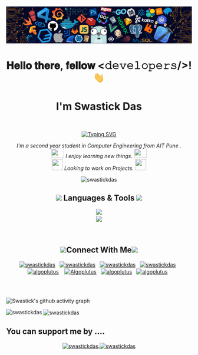 <p align="center"> <img src="https://github.com/algoplutus1708/algoplutus1708/blob/main/banner.png" /> </p>
<h1 align="center">𝐇𝐞𝐥𝐥𝐨 𝐭𝐡𝐞𝐫𝐞, 𝐟𝐞𝐥𝐥𝐨𝐰 <𝚍𝚎𝚟𝚎𝚕𝚘𝚙𝚎𝚛𝚜/>! <img src="https://github.com/ABSphreak/ABSphreak/blob/master/gifs/Hi.gif" width="30px"height="30px"></h1>
<h1 align="center">I'm Swastick Das</h1>

<div align="center">  <span>‎‎‎‎‎‎‎‎‎‎‎‎‎‎‎‎‎‎‎‎‎</span>

[![Typing SVG](https://readme-typing-svg.demolab.com?font=Fira+Code&pause=1000&color=F75922&center=true&width=435&separator=%3C&lines=Hey!+This+is+Swastick+Das;%3CI'm+a+Competitive+Programmer;%3CA+Mathematics+Lover;%3CAn+Open+Source+Enthusiast)](https://git.io/typing-svg)
</div> 
<p align="center"><em>
I’m a second year student in Computer Engineering from AIT Pune .<br>
<img src="https://github.com/TheDudeThatCode/TheDudeThatCode/blob/master/Assets/Designer.gif" width="35px"height="25px"> I enjoy learning new things. <img src="https://github.com/TheDudeThatCode/TheDudeThatCode/blob/master/Assets/Designer.gif" width="35px"height="25px"> <br> 
<img src="https://github.com/TheDudeThatCode/TheDudeThatCode/blob/master/Assets/Developer.gif" width="30px"height="30px"> Looking to work on Projects. <img src="https://github.com/TheDudeThatCode/TheDudeThatCode/blob/master/Assets/Developer.gif" width="30px"height="30px">
</em></p>

<p align="center"> <img src="https://komarev.com/ghpvc/?username=algoplutus1708&label=Profile%20Views&theme=react-dark&style=plastic" alt="swastickdas" /> </p>

<h2 align="center"><img src="https://camo.githubusercontent.com/beb64ff21c883e318e4f5db5231c2ba4175705bea1c9249e82a41ab375db4f75/68747470733a2f2f6d65646961322e67697068792e636f6d2f6d656469612f51737347456d706b79454f684243623765312f67697068792e6769663f6369643d656366303565343761306e336769316266716e74716d6f62386739616964316f796a327772336473336d67373030626c267269643d67697068792e676966" width="25px" /> Languages & Tools <img src="https://camo.githubusercontent.com/beb64ff21c883e318e4f5db5231c2ba4175705bea1c9249e82a41ab375db4f75/68747470733a2f2f6d65646961322e67697068792e636f6d2f6d656469612f51737347456d706b79454f684243623765312f67697068792e6769663f6369643d656366303565343761306e336769316266716e74716d6f62386739616964316f796a327772336473336d67373030626c267269643d67697068792e676966" width="25px" /></h2>

<p align="center">
    <img src="https://skillicons.dev/icons?i=c,cpp,py,java,kotlin,html,css,js,bootstrap,nodejs,django,flask,git,firebase,react" />
  <br>
    <img src="https://skillicons.dev/icons?i=mysql,angular,bash,figma,vscode,ts" />
</p><br>

<h2 align="center"> <img src="https://raw.githubusercontent.com/ShahriarShafin/ShahriarShafin/main/Assets/handshake.gif" width="50"/>Connect With Me<img src="https://raw.githubusercontent.com/ShahriarShafin/ShahriarShafin/main/Assets/handshake.gif" width="50"/> </h2>
<p align="center">
<a href="https://codepen.io/algoplutus" target="blank"><img align="center" src="https://raw.githubusercontent.com/rahuldkjain/github-profile-readme-generator/master/src/images/icons/Social/codepen.svg" alt="swastickdas" height="30" width="40" /></a>&nbsp;&nbsp;
<a href="https://dev.to/algoplutus" target="blank"><img align="center" src="https://raw.githubusercontent.com/rahuldkjain/github-profile-readme-generator/master/src/images/icons/Social/devto.svg" alt="swastickdas" height="30" width="40" /></a>&nbsp;&nbsp;
<a href="https://www.linkedin.com/in/swastick-das-66a91924a/" target="blank"><img align="center" src="https://raw.githubusercontent.com/rahuldkjain/github-profile-readme-generator/master/src/images/icons/Social/linked-in-alt.svg" alt="swastickdas" height="30" width="40" /></a>&nbsp;&nbsp;
<a href="https://medium.com/@swastickdas" target="blank"><img align="center" src="https://raw.githubusercontent.com/rahuldkjain/github-profile-readme-generator/master/src/images/icons/Social/medium.svg" alt="swastickdas" height="30" width="40" /></a>&nbsp;&nbsp;
<a href="https://www.codechef.com/users/algoplutus" target="blank"><img align="center" src="https://cdn.jsdelivr.net/npm/simple-icons@3.1.0/icons/codechef.svg" alt="algoplutus" height="30" width="40" /></a> &nbsp;&nbsp;
<a href="https://www.hackerrank.com/Algoplutus" target="blank"><img align="center" src="https://raw.githubusercontent.com/rahuldkjain/github-profile-readme-generator/master/src/images/icons/Social/hackerrank.svg" alt="Algoplutus" height="30" width="40" /></a>&nbsp;&nbsp;
<a href="https://codeforces.com/profile/algoplutus" target="blank"><img align="center" src="https://raw.githubusercontent.com/rahuldkjain/github-profile-readme-generator/master/src/images/icons/Social/codeforces.svg" alt="algoplutus" height="30" width="40" /></a>&nbsp;&nbsp;
<a href="https://leetcode.com/algoplutus/" target="blank"><img align="center" src="https://raw.githubusercontent.com/rahuldkjain/github-profile-readme-generator/master/src/images/icons/Social/leet-code.svg" alt="algoplutus" height="30" width="40" /></a>&nbsp;&nbsp;
</p><br><br>

![Swastick's github activity graph](https://github-readme-activity-graph.vercel.app/graph?username=algoplutus1708&bg_color=000000&color=8c8aff&line=5257ff&point=38e8ff&area=true&hide_border=true)

<p><img align="left" src="https://github-readme-stats.vercel.app/api/top-langs?username=algoplutus1708&show_icons=true&locale=en&layout=compact" alt="swastickdas" /></p>

<p>&nbsp;<img align="center" src="https://github-readme-stats.vercel.app/api?username=algoplutus1708&show_icons=true&locale=en" alt="swastickdas" /></p>

## You can support me by ....
<p align="center"><a href="https://www.buymeacoffee.com/swastickdas17"> <img align="center" src="https://cdn.buymeacoffee.com/buttons/v2/default-yellow.png" height="50" width="210" alt="swastickdas" /></a><a href="https://ko-fi.com/swastickdas17#paypalModal"> <img align="center" src="https://cdn.ko-fi.com/cdn/kofi3.png?v=3" height="50" width="210" alt="swastickdas" /></a></p><br><br>
